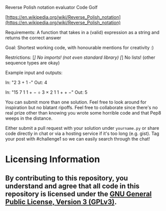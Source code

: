 Reverse Polish notation evaluator Code Golf

[https://en.wikipedia.org/wiki/Reverse_Polish_notation](https://en.wikipedia.org/wiki/Reverse_Polish_notation)

Requirements: A function that takes in a (valid) expression as a string and returns the correct answer

Goal: Shortest working code, with honourable mentions for creativity :)

Restrictions:
 [*] No imports! (not even standard library)
 [*] No lists! (other sequence types are okay)

Example input and outputs:

In: "2 3 + 1 -"
Out: 4

In: "15 7 1 1 + − ÷ 3 × 2 1 1 + + −"
Out: 5

You can submit more than one solution. Feel free to look around for inspiration but no blatant ripoffs.
Feel free to collaborate since there's no real prize other than knowing you wrote some horrible code and that Pep8 weeps in the distance.

Either submit a pull request with your solution under `yourname.py` or share code directly in chat or via a hosting service if it's too long (e.g. gist). Tag your post with #challenge1 so we can easily search through the chat!



# Licensing Information

## By contributing to this repository, you understand and agree that all code in this repository is licensed under the [GNU General Public License, Version 3 (GPLv3)](https://www.gnu.org/licenses/gpl-3.0.html). 